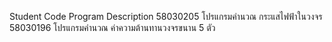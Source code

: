 ﻿Student Code          Program Description
58030205              โปรแกรมคำนวณ กระแสไฟฟ้าในวงจร
58030196	โปรแกรมคำนวณ ค่าความต้านทานวงจรขนาน 5 ตัว